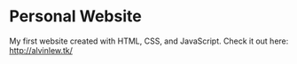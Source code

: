 # Personal Website
My first website created with HTML, CSS, and JavaScript. Check it out here: http://alvinlew.tk/

